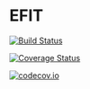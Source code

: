 # EFIT

[![Build Status](https://travis-ci.org/lstagner/EFIT.jl.svg?branch=master)](https://travis-ci.org/lstagner/EFIT.jl)

[![Coverage Status](https://coveralls.io/repos/lstagner/EFIT.jl/badge.svg?branch=master&service=github)](https://coveralls.io/github/lstagner/EFIT.jl?branch=master)

[![codecov.io](http://codecov.io/github/lstagner/EFIT.jl/coverage.svg?branch=master)](http://codecov.io/github/lstagner/EFIT.jl?branch=master)
